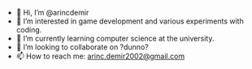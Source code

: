 - 👋 Hi, I’m @arincdemir
- 👀 I’m interested in game development and various experiments with coding.
- 🌱 I’m currently learning computer science at the university.
- 💞️ I’m looking to collaborate on ?dunno?
- 📫 How to reach me: arinc.demir2002@gmail.com

<!---
arincdemir/arincdemir is a ✨ special ✨ repository because its `README.md` (this file) appears on your GitHub profile.
You can click the Preview link to take a look at your changes.
--->

